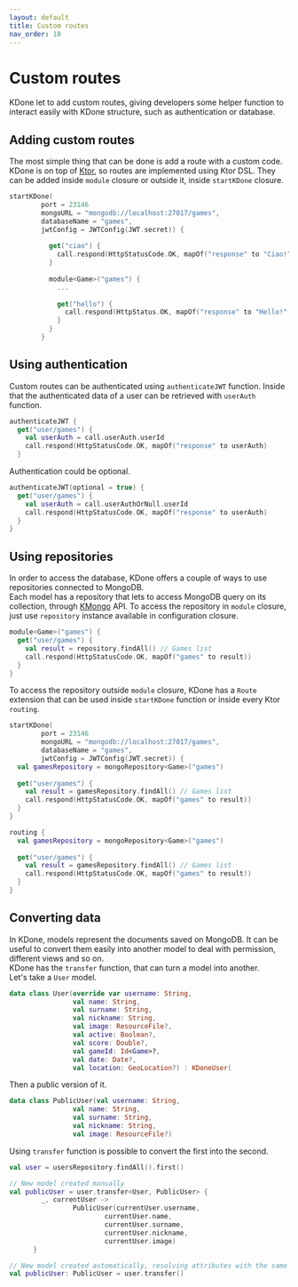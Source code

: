 ```yaml
---
layout: default
title: Custom routes
nav_order: 10
---
```


# Custom routes

KDone let to add custom routes, giving developers some helper function to interact easily with KDone structure, such as authentication or database.

## Adding custom routes
The most simple thing that can be done is add a route with a custom code. KDone is on top of <a href="https://ktor.io" target="_blank">Ktor</a>, so routes are implemented using Ktor DSL. They can be added inside `module` closure or outside it, inside `startKDone` closure.

```kotlin
startKDone(
        port = 23146
        mongoURL = "mongodb://localhost:27017/games",
        databaseName = "games",
        jwtConfig = JWTConfig(JWT.secret)) {
  
          get("ciao") {
            call.respond(HttpStatusCode.OK, mapOf("response" to "Ciao!")
          }
                           
          module<Game>("games") {
            ...
  
            get("hello") {
              call.respond(HttpStatus.OK, mapOf("response" to "Hello!")
            }
          }
        }
```

## Using authentication
Custom routes can be authenticated using `authenticateJWT` function. Inside that the authenticated data of a user can be retrieved with `userAuth` function.

```kotlin
authenticateJWT {
  get("user/games") {
    val userAuth = call.userAuth.userId
    call.respond(HttpStatusCode.OK, mapOf("response" to userAuth)
  }
```

Authentication could be optional.

```kotlin
authenticateJWT(optional = true) {
  get("user/games") {
    val userAuth = call.userAuthOrNull.userId
    call.respond(HttpStatusCode.OK, mapOf("response" to userAuth)
  }
}
```

## Using repositories
In order to access the database, KDone offers a couple of ways to use repositories connected to MongoDB.  
Each model has a repository that lets to access MongoDB query on its collection, through [KMongo](https://litote.org/kmongo) API.
To access the repository in `module` closure, just use `repository` instance available in configuration closure.

```kotlin
module<Game>("games") {
  get("user/games") {
    val result = repository.findAll() // Games list
    call.respond(HttpStatusCode.OK, mapOf("games" to result))
  }
}
```

To access the repository outside `module` closure, KDone has a `Route` extension that can be used inside `startKDone` function or inside every Ktor `routing`.

```kotlin
startKDone(
        port = 23146
        mongoURL = "mongodb://localhost:27017/games",
        databaseName = "games",
        jwtConfig = JWTConfig(JWT.secret)) {
  val gamesRepository = mongoRepository<Game>("games")
  
  get("user/games") {
    val result = gamesRepository.findAll() // Games list
    call.respond(HttpStatusCode.OK, mapOf("games" to result))
  }
}
```

```kotlin
routing {
  val gamesRepository = mongoRepository<Game>("games")
  
  get("user/games") {
    val result = gamesRepository.findAll() // Games list
    call.respond(HttpStatusCode.OK, mapOf("games" to result))
  }
}
```

## Converting data
In KDone, models represent the documents saved on MongoDB. It can be useful to convert them easily into another model to deal with permission, different views and so on.  
KDone has the `transfer` function, that can turn a model into another.  
Let's take a `User` model.

```kotlin
data class User(override var username: String,
                val name: String,
                val surname: String,
                val nickname: String,
                val image: ResourceFile?,
                val active: Boolean?,
                val score: Double?,
                val gameId: Id<Game>?,
                val date: Date?,
                val location: GeoLocation?) : KDoneUser(
```

Then a public version of it.

```kotlin
data class PublicUser(val username: String,
                val name: String,
                val surname: String,
                val nickname: String,
                val image: ResourceFile?)
```

Using `transfer` function is possible to convert the first into the second.

```kotlin
val user = usersRepository.findAll().first()

// New model created manually
val publicUser = user.transfer<User, PublicUser> {
        _, currentUser ->
                PublicUser(currentUser.username,
                        currentUser.name,
                        currentUser.surname,
                        currentUser.nickname,
                        currentUser.image)
      }

// New model created automatically, resolving attributes with the same names
val publicUser: PublicUser = user.transfer()
```
